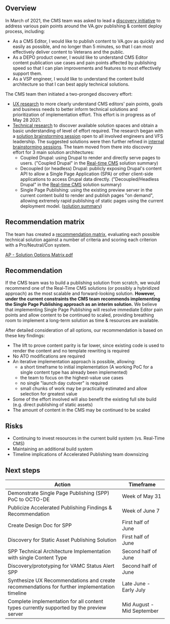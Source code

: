## Overview

In March of 2021, the CMS team was asked to lead a [discovery initiative](https://github.com/department-of-veterans-affairs/va.gov-cms/issues/4748) to address various pain points around the VA.gov publishing & content deploy process, including:

- As a CMS Editor, I would like to publish content to VA.gov as quickly and easily as possible, and no longer than 5 minutes, so that I can most effectively deliver content to Veterans and the public.
- As a DEPO product owner, I would like to understand CMS Editor content publication use cases and pain points affected by publishing speed so that I can plan improvements and features to most effectively support them.
- As a VSP engineer, I would like to understand the content build architecture so that I can best apply technical solutions.

The CMS team then initiated a two-pronged discovery effort:

- [UX research](https://github.com/department-of-veterans-affairs/va.gov-cms/issues/4995) to more clearly understand CMS editors' pain points, goals and business needs to better inform technical solutions and prioritization of implementation effort. This effort is in progress as of May 28 2021.
- [Technical research](https://github.com/department-of-veterans-affairs/va.gov-cms/issues/4803) to discover available solution spaces and obtain a basic understanding of level of effort required. The research began with a [solution brainstorming session](https://github.com/department-of-veterans-affairs/va.gov-cms/issues/4809) open to all involved engineers and VFS leadership. The suggested solutions were then further refined in [internal brainstorming sessions](https://github.com/department-of-veterans-affairs/va.gov-cms/issues/4810). The team moved from there into discovery effort for 3 main solution architectures:
   - Coupled Drupal: using Drupal to render and directly serve pages to users. ("Coupled Drupal" in the [Real-time CMS](https://github.com/department-of-veterans-affairs/va.gov-team/blob/master/platform/cms/accelerated_publishing/proof-of-concepts-summaries/RealTimeCMS.md) solution summary)
   - Decoupled (or headless) Drupal: publicly exposing Drupal's content API to allow a Single Page Application (SPA) or other client-side applications to access Drupal data directly. ("Decoupled/Headless Drupal" in the [Real-time CMS](https://github.com/department-of-veterans-affairs/va.gov-team/blob/master/platform/cms/accelerated_publishing/proof-of-concepts-summaries/RealTimeCMS.md) solution summary)
   - Single Page Publishing: using the existing preview server in the current content build to render and publish pages "on demand", allowing extremely rapid publishing of static pages using the current deployment model. ([solution summary](https://github.com/department-of-veterans-affairs/va.gov-team/blob/master/platform/cms/accelerated_publishing/proof-of-concepts-summaries/SinglePageBuildsUsingPreviewServer.md))

## Recommendation matrix

The team has created a [recommendation matrix](https://docs.google.com/spreadsheets/d/1qrXyjnED4aaJuQ0AgqHHFK2RMjjqeAP1GL1hw5lo0tU/edit?usp=sharing), evaluating each possible technical solution against a number of criteria and scoring each criterion with a Pro/Neutral/Con system.

[AP - Solution Options Matrix.pdf](https://github.com/department-of-veterans-affairs/va.gov-team/files/6617548/AP.-.Solution.Options.Matrix.pdf)

## Recommendation

If the CMS team was to build a publishing solution from scratch, we would recommend one of the Real-Time CMS solutions (or possibly a hybridized approach) as the most scalable and forward-looking solution. **However, under the current constraints the CMS team recommends implementing the Single Page Publishing approach as an interim solution.** We believe that implementing Single Page Publishing will resolve immediate Editor pain points and allow content to be continued to scaled, providing breathing room to implement a long-term solution as time & resources are available.

After detailed consideration of all options, our recommendation is based on these key findings:

- The lift to prove content parity is far lower, since existing code is used to render the content and no template rewriting is required
- No ATO modifications are required
- An iterative implementation approach is possible, allowing:
   - a short timeframe to initial implementation (A working PoC for a single content type has already been implemented)
   - the team to focus on the highest-value use cases
   - no single "launch day cutover" is required
   - small chunks of work may be practically estimated and allow selection for greatest value
- Some of the effort involved will also benefit the existing full site build (e.g. direct publishing of static assets)
- The amount of content in the CMS may be continued to be scaled


## Risks

- Continuing to invest resources in the current build system (vs. Real-Time CMS)
- Maintaining an additional build system
- Timeline implications of Accelerated Publishing team downsizing

## Next steps

| Action | Timeframe |
| ------------- | ------------- |
| Demonstrate Single Page Publishing (SPP) PoC to OCTO-DE | Week of May 31 |
| Publicize Accelerated Publishing Findings & Recommendation | Week of June 7 |
| Create Design Doc for SPP | First half of June |
| Discovery for Static Asset Publishing Solution | First half of June |
| SPP Technical Architecture Implementation with single Content Type | Second half of June |
| Discovery/prototyping for VAMC Status Alert SPP | Second half of June |
| Synthesize UX Recommendations and create recommendations for further implementation timeline | Late June - Early July |
| Complete implementation for all content types currently supported by the preview server | Mid August - Mid September |
